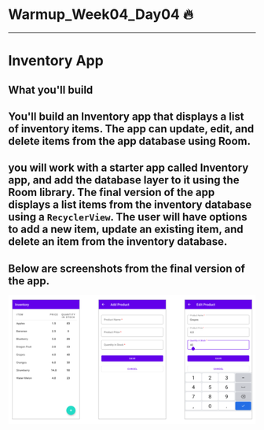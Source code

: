 # Warmup_Week04_Day04 🔥
---
# Inventory App
## What you'll build
## You'll build an Inventory app that displays a list of inventory items. The app can update, edit, and delete items from the app database using Room.

## you will work with a starter app called Inventory app, and add the database layer to it using the Room library. The final version of the app displays a list items from the inventory database using a `RecyclerView`. The user will have options to add a new item, update an existing item, and delete an item from the inventory database.
## Below are screenshots from the final version of the app.

<img src="screenshot.png" alt="drawing" width="800"/>

